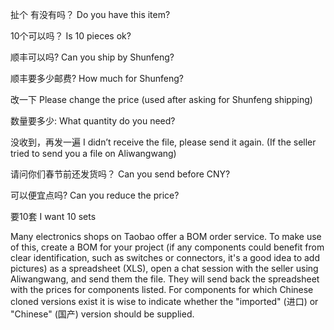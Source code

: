扯个 有没有吗？
Do you have this item?

10个可以吗？
Is 10 pieces ok?

顺丰可以吗?
Can you ship by Shunfeng?

顺丰要多少邮费?
How much for Shunfeng?

改一下
Please change the price (used after asking for Shunfeng shipping)

数量要多少:
What quantity do you need?

没收到，再发一遍
I didn’t receive the file, please send it again. (If the seller tried to send you a file on Aliwangwang)

请问你们春节前还发货吗？
Can you send before CNY?

可以便宜点吗?
Can you reduce the price?

要10套
I want 10 sets

Many electronics shops on Taobao offer a BOM order service. To make use of this, create a BOM for your project
(if any components could benefit from clear identification, such as switches or connectors, it's a good idea to add pictures)
as a spreadsheet (XLS), open a chat session with the seller using Aliwangwang, and send them the file. They
will send back the spreadsheet with the prices for components listed. For components for which Chinese cloned
versions exist it is wise to indicate whether the "imported" (进口) or "Chinese" (国产) version should be supplied.
